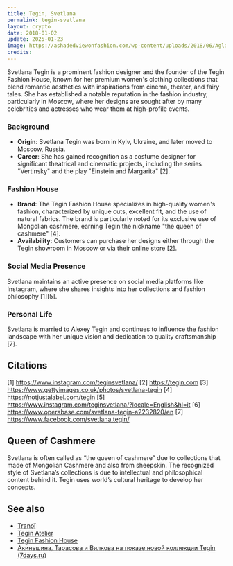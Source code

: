 ```yaml
---
title: Tegin, Svetlana
permalink: tegin-svetlana
layout: crypto
date: 2018-01-02
update: 2025-01-23
image: https://ashadedviewonfashion.com/wp-content/uploads/2018/06/Aglaya-Tarasova-with-Svetlana-Tegin.png
credits:
---
```


Svetlana Tegin is a prominent fashion designer and the founder of the Tegin Fashion House, known for her premium women's clothing collections that blend romantic aesthetics with inspirations from cinema, theater, and fairy tales. She has established a notable reputation in the fashion industry, particularly in Moscow, where her designs are sought after by many celebrities and actresses who wear them at high-profile events.

### Background
- **Origin**: Svetlana Tegin was born in Kyiv, Ukraine, and later moved to Moscow, Russia.
- **Career**: She has gained recognition as a costume designer for significant theatrical and cinematic projects, including the series "Vertinsky" and the play "Einstein and Margarita" [2].

### Fashion House
- **Brand**: The Tegin Fashion House specializes in high-quality women's fashion, characterized by unique cuts, excellent fit, and the use of natural fabrics. The brand is particularly noted for its exclusive use of Mongolian cashmere, earning Tegin the nickname "the queen of cashmere" [4].
- **Availability**: Customers can purchase her designs either through the Tegin showroom in Moscow or via their online store [2].

### Social Media Presence
Svetlana maintains an active presence on social media platforms like Instagram, where she shares insights into her collections and fashion philosophy [1][5].

### Personal Life
Svetlana is married to Alexey Tegin and continues to influence the fashion landscape with her unique vision and dedication to quality craftsmanship [7].

## Citations

[1] https://www.instagram.com/teginsvetlana/
[2] https://tegin.com
[3] https://www.gettyimages.co.uk/photos/svetlana-tegin
[4] https://notjustalabel.com/tegin
[5] https://www.instagram.com/teginsvetlana/?locale=English&hl=it
[6] https://www.operabase.com/svetlana-tegin-a2232820/en
[7] https://www.facebook.com/svetlana.tegin/

## Queen of Cashmere

Svetlana is often called as “the queen of cashmere” due to collections that made of Mongolian Cashmere and also from sheepskin. The recognized style of Svetlana’s collections is due to intellectual and philosophical content behind it. Tegin uses world’s cultural heritage to develop her concepts.

## See also

+ [Tranoï](tranoi)
+ [Tegin Atelier](tegin-atelier)
+ [Tegin Fashion House](tegin-fashion-house)
+ [Акиньшина, Тарасова и Вилкова на показе новой коллекции Tegin (7days.ru)](https://7days.ru/stars/chronic/akinshina-tarasova-i-vilkova-na-pokaze-novoy-kollektsii-tegin.htm#ixzz5XWji8QPs)
